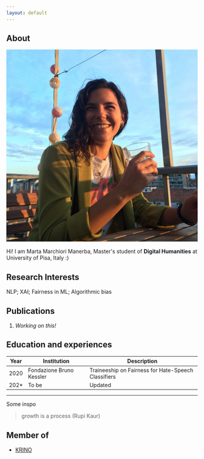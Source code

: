 ```yaml
---
layout: default
---
```


## About

<img class="profile-picture" src="profile_pict.jpg">

Hi! I am Marta Marchiori Manerba, Master's student of **Digital Humanities** at University of Pisa, Italy :)

## Research Interests

NLP; XAI; Fairness in ML; Algorithmic bias

## Publications

1. *Working on this!* 


## Education and experiences

Year | Institution | Description
-----|-------------|------------
2020 | Fondazione Bruno Kessler | Traineeship on Fairness for Hate-Speech Classifiers
202* | To be | Updated

---

Some inspo 

> growth is a process (Rupi Kaur) 

## Member of 

* [KRINO](https://krino.org/)
